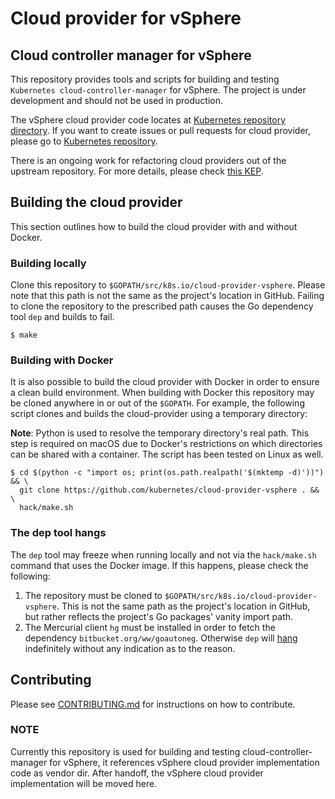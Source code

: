 # Cloud provider for vSphere

## Cloud controller manager for vSphere

This repository provides tools and scripts for building and testing `Kubernetes cloud-controller-manager` for vSphere. The project is under development and should not be used in production.

The vSphere cloud provider code locates at [Kubernetes repository directory](https://github.com/kubernetes/kubernetes/tree/master/pkg/cloudprovider/providers/vsphere). If you want to create issues or pull requests for cloud provider, please go to [Kubernetes repository](https://github.com/kubernetes/kubernetes).

There is an ongoing work for refactoring cloud providers out of the upstream repository. For more details, please check [this KEP](https://github.com/kubernetes/enhancements/blob/master/keps/sig-cloud-provider/0002-cloud-controller-manager.md).

## Building the cloud provider

This section outlines how to build the cloud provider with and without Docker.

### Building locally

Clone this repository to `$GOPATH/src/k8s.io/cloud-provider-vsphere`. Please note that this path is not the same as the project's location in GitHub. Failing to clone the repository to the prescribed path causes the Go dependency tool `dep` and builds to fail.

```shell
$ make
```

### Building with Docker

It is also possible to build the cloud provider with Docker in order to ensure a clean build environment. When building with Docker this repository may be cloned anywhere in or out of the `$GOPATH`. For example, the following script clones and builds the cloud-provider using a temporary directory:

**Note**: Python is used to resolve the temporary directory's real path. This step is required on macOS due to Docker's restrictions on which directories can be shared with a container. The script has been tested on Linux as well.

```shell
$ cd $(python -c "import os; print(os.path.realpath('$(mktemp -d)'))") && \
  git clone https://github.com/kubernetes/cloud-provider-vsphere . && \
  hack/make.sh
```

### The dep tool hangs

The `dep` tool may freeze when running locally and not via the `hack/make.sh` command that uses the Docker image. If this happens, please check the following:

1. The repository must be cloned to `$GOPATH/src/k8s.io/cloud-provider-vsphere`. This is not the same path as the project's location in GitHub, but rather reflects the project's Go packages' vanity import path.
2. The Mercurial client `hg` must be installed in order to fetch the dependency `bitbucket.org/ww/goautoneg`. Otherwise `dep` will [hang](https://github.com/kubernetes/test-infra/blob/master/docs/dep.md#tips) indefinitely without any indication as to the reason.

## Contributing

Please see [CONTRIBUTING.md](CONTRIBUTING.md) for instructions on how to contribute.

### NOTE
Currently this repository is used for building and testing cloud-controller-manager for vSphere, it references vSphere cloud provider implementation code as vendor dir. After handoff, the vSphere cloud provider implementation will be moved here.
